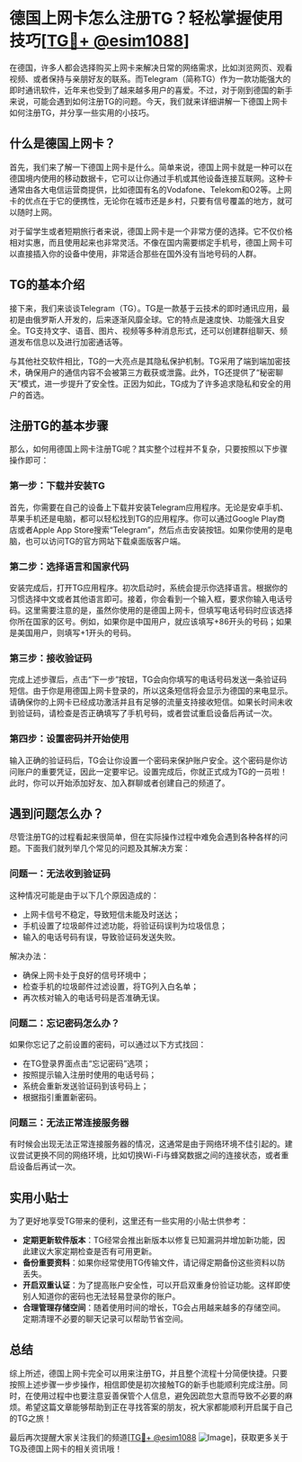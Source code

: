 # 德国上网卡怎么注册TG？轻松掌握使用技巧[[TG💪+ @esim1088](https://t.me/s/esim1088)]

在德国，许多人都会选择购买上网卡来解决日常的网络需求，比如浏览网页、观看视频、或者保持与亲朋好友的联系。而Telegram（简称TG）作为一款功能强大的即时通讯软件，近年来也受到了越来越多用户的喜爱。不过，对于刚到德国的新手来说，可能会遇到如何注册TG的问题。今天，我们就来详细讲解一下德国上网卡如何注册TG，并分享一些实用的小技巧。

## 什么是德国上网卡？

首先，我们来了解一下德国上网卡是什么。简单来说，德国上网卡就是一种可以在德国境内使用的移动数据卡，它可以让你通过手机或其他设备连接互联网。这种卡通常由各大电信运营商提供，比如德国有名的Vodafone、Telekom和O2等。上网卡的优点在于它的便携性，无论你在城市还是乡村，只要有信号覆盖的地方，就可以随时上网。

对于留学生或者短期旅行者来说，德国上网卡是一个非常方便的选择。它不仅价格相对实惠，而且使用起来也非常灵活。不像在国内需要绑定手机号，德国上网卡可以直接插入你的设备中使用，非常适合那些在国外没有当地号码的人群。

## TG的基本介绍

接下来，我们来谈谈Telegram（TG）。TG是一款基于云技术的即时通讯应用，最初是由俄罗斯人开发的，后来逐渐风靡全球。它的特点是速度快、功能强大且安全。TG支持文字、语音、图片、视频等多种消息形式，还可以创建群组聊天、频道发布信息以及进行加密通话等。

与其他社交软件相比，TG的一大亮点是其隐私保护机制。TG采用了端到端加密技术，确保用户的通信内容不会被第三方截获或泄露。此外，TG还提供了“秘密聊天”模式，进一步提升了安全性。正因为如此，TG成为了许多追求隐私和安全的用户的首选。

## 注册TG的基本步骤

那么，如何用德国上网卡注册TG呢？其实整个过程并不复杂，只要按照以下步骤操作即可：

### 第一步：下载并安装TG

首先，你需要在自己的设备上下载并安装Telegram应用程序。无论是安卓手机、苹果手机还是电脑，都可以轻松找到TG的应用程序。你可以通过Google Play商店或者Apple App Store搜索“Telegram”，然后点击安装按钮。如果你使用的是电脑，也可以访问TG的官方网站下载桌面版客户端。

### 第二步：选择语言和国家代码

安装完成后，打开TG应用程序。初次启动时，系统会提示你选择语言。根据你的习惯选择中文或者其他语言即可。接着，你会看到一个输入框，要求你输入电话号码。这里需要注意的是，虽然你使用的是德国上网卡，但填写电话号码时应该选择你所在国家的区号。例如，如果你是中国用户，就应该填写+86开头的号码；如果是美国用户，则填写+1开头的号码。

### 第三步：接收验证码

完成上述步骤后，点击“下一步”按钮，TG会向你填写的电话号码发送一条验证码短信。由于你是用德国上网卡登录的，所以这条短信将会显示为德国的来电显示。请确保你的上网卡已经成功激活并且有足够的流量支持接收短信。如果长时间未收到验证码，请检查是否正确填写了手机号码，或者尝试重启设备后再试一次。

### 第四步：设置密码并开始使用

输入正确的验证码后，TG会让你设置一个密码来保护账户安全。这个密码是你访问账户的重要凭证，因此一定要牢记。设置完成后，你就正式成为TG的一员啦！此时，你可以开始添加好友、加入群聊或者创建自己的频道了。

## 遇到问题怎么办？

尽管注册TG的过程看起来很简单，但在实际操作过程中难免会遇到各种各样的问题。下面我们就列举几个常见的问题及其解决方案：

### 问题一：无法收到验证码

这种情况可能是由于以下几个原因造成的：
- 上网卡信号不稳定，导致短信未能及时送达；
- 手机设置了垃圾邮件过滤功能，将验证码误判为垃圾信息；
- 输入的电话号码有误，导致验证码发送失败。

解决办法：
- 确保上网卡处于良好的信号环境中；
- 检查手机的垃圾邮件过滤设置，将TG列入白名单；
- 再次核对输入的电话号码是否准确无误。

### 问题二：忘记密码怎么办？

如果你忘记了之前设置的密码，可以通过以下方式找回：
- 在TG登录界面点击“忘记密码”选项；
- 按照提示输入注册时使用的电话号码；
- 系统会重新发送验证码到该号码上；
- 根据指引重置新密码。

### 问题三：无法正常连接服务器

有时候会出现无法正常连接服务器的情况，这通常是由于网络环境不佳引起的。建议尝试更换不同的网络环境，比如切换Wi-Fi与蜂窝数据之间的连接状态，或者重启设备后再试一次。

## 实用小贴士

为了更好地享受TG带来的便利，这里还有一些实用的小贴士供参考：

- **定期更新软件版本**：TG经常会推出新版本以修复已知漏洞并增加新功能，因此建议大家定期检查是否有可用更新。
- **备份重要资料**：如果你经常使用TG传输文件，请记得定期备份这些资料以防丢失。
- **开启双重认证**：为了提高账户安全性，可以开启双重身份验证功能。这样即使别人知道你的密码也无法轻易登录你的账户。
- **合理管理存储空间**：随着使用时间的增长，TG会占用越来越多的存储空间。定期清理不必要的聊天记录可以帮助节省空间。

## 总结

综上所述，德国上网卡完全可以用来注册TG，并且整个流程十分简便快捷。只要按照上述步骤一步步操作，相信即使是初次接触TG的新手也能顺利完成注册。同时，在使用过程中也要注意妥善保管个人信息，避免因疏忽大意而导致不必要的麻烦。希望这篇文章能够帮助到正在寻找答案的朋友，祝大家都能顺利开启属于自己的TG之旅！

最后再次提醒大家关注我们的频道[[TG💪+ @esim1088](https://t.me/s/esim1088) ![Image](https://i.postimg.cc/4NQfJmqS/Snipaste-2025-05-13-00-14-12.png)]，获取更多关于TG及德国上网卡的相关资讯哦！